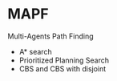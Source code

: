 # MAPF
Multi-Agents Path Finding
- A* search
- Prioritized Planning Search
- CBS and CBS with disjoint
